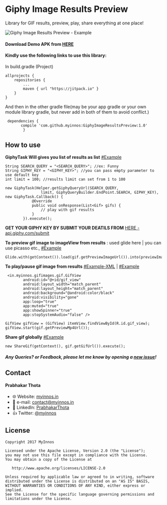 # Giphy Image Results Preview
Library for GIF results, preview, play, share everything at one place!

 ![Giphy Image Results Preview - Example](https://github.com/myinnos/GiphyImageResultsPreview/blob/master/gif/GiphyImageResultsPreview.gif)

#### Download Demo APK from [HERE](https://github.com/myinnos/GiphyImageResultsPreview/blob/master/apk/demo-GiphyImageResults.apk "APK")
#### Kindly use the following links to use this library:

In build.gradle (Project)

	allprojects {
		repositories {
			...
			maven { url "https://jitpack.io" }
		}
	}
	
And then in the other gradle file(may be your app gradle or your own module library gradle, but never add in both of them to avoid conflict.)
	
	 dependencies {
	       compile 'com.github.myinnos:GiphyImageResultsPreview:1.0'
	        }
          
How to use
-----
**GiphyTask Will gives you list of results as list** [#Example](https://github.com/myinnos/GiphyImageResultsPreview/blob/master/app/src/main/java/in/myinnos/gifimageresults/MainActivity.java "Example")
```
String SEARCH_QUERY = "<SEARCH_QUERY>"; //ex: Funny
String GIPHY_KEY = "<GIPHY_KEY>"; //you can pass empty parameter to use default key
int limit = 100; //results limit can set from 1 to 100

new GiphyTask(Helper.getGiphyQueryUrl(SEARCH_QUERY,
                limit, GiphyQueryBuilder.EndPoint.SEARCH, GIPHY_KEY), new GiphyTask.Callback() {
            @Override
            public void onResponse(List<Gif> gifs) {
                // play with gif results
            }
        }).execute();
```
**GET YOUR GIPHY KEY BY SUBMIT YOUR DEATILS FROM** [HERE - api.giphy.com/submit](http://api.giphy.com/submit "GIPHY")

**To preview gif image to imageView from results** : used glide here | you can use picasso etc., [#Example](https://github.com/myinnos/GiphyImageResultsPreview/blob/master/app/src/main/java/in/myinnos/gifimageresults/GifAdapter.java "Example")
```
Glide.with(getContext()).load(gif.getPreviewImageUrl()).into(previewImage);
```
**To play/pause gif image from results** [#Example-XML](https://github.com/myinnos/GiphyImageResultsPreview/blob/master/app/src/main/res/layout/list_item_gif.xml "Example") | [#Example](https://github.com/myinnos/GiphyImageResultsPreview/blob/master/app/src/main/java/in/myinnos/gifimageresults/GifAdapter.java "Example")
```
 <in.myinnos.gifimages.gif.GifView
        android:id="@+id/gif_view"
        android:layout_width="match_parent"
        android:layout_height="match_parent"
        android:background="@android:color/black"
        android:visibility="gone"
        app:loop="true"
        app:muted="true"
        app:showSpinner="true"
        app:stopSystemAudio="false" />

GifView gifView = (GifView) itemView.findViewById(R.id.gif_view);
gifView.start(gif.getPreviewMp4Url());
```
**Share gif globally** [#Example](https://github.com/myinnos/GiphyImageResultsPreview/blob/master/app/src/main/java/in/myinnos/gifimageresults/GifAdapter.java "Example")
```
new ShareGif(getContext(), gif.getGifUrl()).execute();
```

##### Any Queries? or Feedback, please let me know by opening a [new issue](https://github.com/myinnos/GiphyImageResultsPreview/issues/new)!

## Contact
#### Prabhakar Thota
* :globe_with_meridians: Website: [myinnos.in](http://www.myinnos.in "Prabhakar Thota")
* :email: e-mail: contact@myinnos.in
* :mag_right: LinkedIn: [PrabhakarThota](https://www.linkedin.com/in/prabhakarthota "Prabhakar Thota on LinkedIn")
* :thumbsup: Twitter: [@myinnos](https://twitter.com/myinnos "Prabhakar Thota on twitter")    

License
-------

    Copyright 2017 MyInnos

    Licensed under the Apache License, Version 2.0 (the "License");
    you may not use this file except in compliance with the License.
    You may obtain a copy of the License at

       http://www.apache.org/licenses/LICENSE-2.0

    Unless required by applicable law or agreed to in writing, software
    distributed under the License is distributed on an "AS IS" BASIS,
    WITHOUT WARRANTIES OR CONDITIONS OF ANY KIND, either express or implied.
    See the License for the specific language governing permissions and
    limitations under the License.
